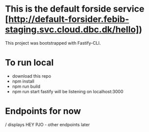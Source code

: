 # This is the default forside service [http://default-forsider.febib-staging.svc.cloud.dbc.dk/hello])
This project was bootstrapped with Fastify-CLI.

# To run local
- download this repo
- npm install
- npm run build
- npm run start 
fastify will be listening on localhost:3000

# Endpoints for now 
/ displays HEY PJO - other endpoints later

